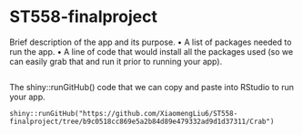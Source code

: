 # ST558-finalproject

Brief description of the app and its purpose.
• A list of packages needed to run the app.
• A line of code that would install all the packages used (so we can easily grab that and run it prior to
running your app).
```

```

The shiny::runGitHub() code that we can copy and paste into RStudio to run your app.
```
shiny::runGitHub("https://github.com/XiaomengLiu6/ST558-finalproject/tree/b9c0518cc869e5a2b84d89e479332ad9d1d37311/Crab")
```

